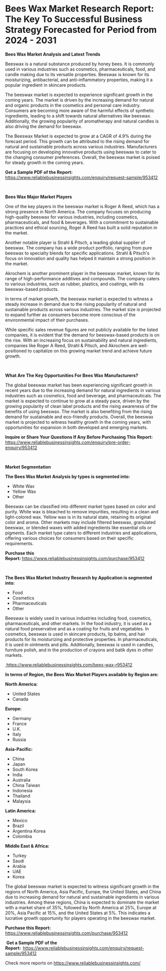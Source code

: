<p><h1>Bees Wax Market Research Report: The Key To Successful Business Strategy Forecasted for Period from 2024 - 2031</h1></p><p><strong>Bees Wax Market Analysis and Latest Trends</strong></p>
<p><p>Beeswax is a natural substance produced by honey bees. It is commonly used in various industries such as cosmetics, pharmaceuticals, food, and candle making due to its versatile properties. Beeswax is known for its moisturizing, antibacterial, and anti-inflammatory properties, making it a popular ingredient in skincare products.</p><p>The beeswax market is expected to experience significant growth in the coming years. The market is driven by the increasing demand for natural and organic products in the cosmetics and personal care industry. Consumers are becoming more aware of the harmful effects of synthetic ingredients, leading to a shift towards natural alternatives like beeswax. Additionally, the growing popularity of aromatherapy and natural candles is also driving the demand for beeswax.</p><p>The Beeswax Market is expected to grow at a CAGR of 4.9% during the forecast period. This growth can be attributed to the rising demand for natural and sustainable products across various industries. Manufacturers are focusing on developing innovative products using beeswax to cater to the changing consumer preferences. Overall, the beeswax market is poised for steady growth in the coming years.</p></p>
<p><strong>Get a Sample PDF of the Report:&nbsp;</strong> <a href="https://www.reliablebusinessinsights.com/enquiry/request-sample/953412">https://www.reliablebusinessinsights.com/enquiry/request-sample/953412</a></p>
<p>&nbsp;</p>
<p><strong>Bees Wax Major Market Players</strong></p>
<p><p>One of the key players in the beeswax market is Roger A Reed, which has a strong presence in North America. The company focuses on producing high-quality beeswax for various industries, including cosmetics, pharmaceuticals, and food & beverages. With a commitment to sustainable practices and ethical sourcing, Roger A Reed has built a solid reputation in the market.</p><p>Another notable player is Strahl & Pitsch, a leading global supplier of beeswax. The company has a wide product portfolio, ranging from pure beeswax to specialty blends for specific applications. Strahl & Pitsch's focus on innovation and quality has helped it maintain a strong position in the market.</p><p>Akrochem is another prominent player in the beeswax market, known for its range of high-performance additives and compounds. The company caters to various industries, such as rubber, plastics, and coatings, with its beeswax-based products.</p><p>In terms of market growth, the beeswax market is expected to witness a steady increase in demand due to the rising popularity of natural and sustainable products across various industries. The market size is projected to expand further as consumers become more conscious of the environmental impact of their purchases.</p><p>While specific sales revenue figures are not publicly available for the listed companies, it is evident that the demand for beeswax-based products is on the rise. With an increasing focus on sustainability and natural ingredients, companies like Roger A Reed, Strahl & Pitsch, and Akrochem are well-positioned to capitalize on this growing market trend and achieve future growth.</p></p>
<p>&nbsp;</p>
<p><strong>What Are The Key Opportunities For Bees Wax Manufacturers?</strong></p>
<p><p>The global beeswax market has been experiencing significant growth in recent years due to the increasing demand for natural ingredients in various industries such as cosmetics, food and beverage, and pharmaceuticals. The market is expected to continue to grow at a steady pace, driven by the growing popularity of clean label products and the rising awareness of the benefits of using beeswax. The market is also benefiting from the rising demand for sustainable and eco-friendly products. Overall, the beeswax market is projected to witness healthy growth in the coming years, with opportunities for expansion in both developed and emerging markets.</p></p>
<p><strong>Inquire or Share Your Questions If Any Before Purchasing This Report:</strong> <a href="https://www.reliablebusinessinsights.com/enquiry/pre-order-enquiry/953412">https://www.reliablebusinessinsights.com/enquiry/pre-order-enquiry/953412</a></p>
<p>&nbsp;</p>
<p><strong>Market Segmentation</strong></p>
<p><strong>The Bees Wax Market Analysis by types is segmented into:</strong></p>
<p><ul><li>White Wax</li><li>Yellow Wax</li><li>Other</li></ul></p>
<p><p>Beeswax can be classified into different market types based on color and purity. White wax is bleached to remove impurities, resulting in a clean and light-colored wax. Yellow wax is in its natural state, retaining its original color and aroma. Other markets may include filtered beeswax, granulated beeswax, or blended waxes with added ingredients like essential oils or pigments. Each market type caters to different industries and applications, offering various choices for consumers based on their specific requirements.</p></p>
<p><strong>Purchase this Report:&nbsp;</strong><a href="https://www.reliablebusinessinsights.com/purchase/953412">https://www.reliablebusinessinsights.com/purchase/953412</a></p>
<p>&nbsp;</p>
<p><strong>The Bees Wax Market Industry Research by Application is segmented into:</strong></p>
<p><ul><li>Food</li><li>Cosmetics</li><li>Pharmaceuticals</li><li>Other</li></ul></p>
<p><p>Beeswax is widely used in various industries including food, cosmetics, pharmaceuticals, and other markets. In the food industry, it is used as a natural food preservative and as a coating for fruits and vegetables. In cosmetics, beeswax is used in skincare products, lip balms, and hair products for its moisturizing and protective properties. In pharmaceuticals, it is used in ointments and pills. Additionally, beeswax is used in candles, furniture polish, and in the production of crayons and batik dyes in other markets.</p></p>
<p><a href="https://www.reliablebusinessinsights.com/bees-wax-r953412">&nbsp;https://www.reliablebusinessinsights.com/bees-wax-r953412</a></p>
<p><strong>In terms of Region, the Bees Wax Market Players available by Region are:</strong></p>
<p>
    <p> <strong> North America: </strong>
        <ul>
            <li>United States</li>
            <li>Canada</li>
        </ul>
        </p> 
    <p> <strong> Europe: </strong>
        <ul>
            <li>Germany</li>
            <li>France</li>
            <li>U.K.</li>
            <li>Italy</li>
            <li>Russia</li>
        </ul>
        </p> 
    <p> <strong> Asia-Pacific: </strong>
        <ul>
            <li>China</li>
            <li>Japan</li>
            <li>South Korea</li>
            <li>India</li>
            <li>Australia</li>
            <li>China Taiwan</li>
            <li>Indonesia</li>
            <li>Thailand</li>
            <li>Malaysia</li>
        </ul>
        </p> 
    <p> <strong> Latin America: </strong>
        <ul>
            <li>Mexico</li>
            <li>Brazil</li>
            <li>Argentina Korea</li>
            <li>Colombia</li>
        </ul>
        </p> 
    <p> <strong> Middle East & Africa: </strong>
        <ul>
            <li>Turkey</li>
            <li>Saudi</li>
            <li>Arabia</li>
            <li>UAE</li>
            <li>Korea</li>
        </ul>
    </p>
    </p>
<p><p>The global beeswax market is expected to witness significant growth in the regions of North America, Asia Pacific, Europe, the United States, and China due to increasing demand for natural and sustainable ingredients in various industries. Among these regions, China is expected to dominate the market with a market share of 35%, followed by North America at 25%, Europe at 20%, Asia Pacific at 15%, and the United States at 5%. This indicates a lucrative growth opportunity for players operating in the beeswax market.</p></p>
<p><strong>Purchase this Report: </strong><a href="https://www.reliablebusinessinsights.com/purchase/953412">https://www.reliablebusinessinsights.com/purchase/953412</a></p>
<p>&nbsp;<strong>Get a Sample PDF of the Report:&nbsp;&nbsp;</strong><a href="https://www.reliablebusinessinsights.com/enquiry/request-sample/953412">https://www.reliablebusinessinsights.com/enquiry/request-sample/953412</a></p>
<p><strong></strong></p>
<p>Check more reports on <a href="https://www.reliablebusinessinsights.com/">https://www.reliablebusinessinsights.com/</a></p>